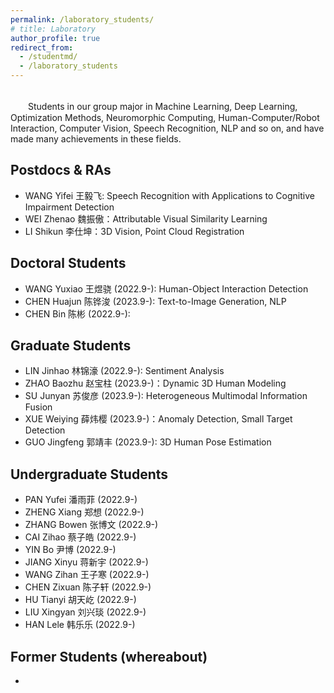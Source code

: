 ```yaml
---
permalink: /laboratory_students/
# title: Laboratory
author_profile: true
redirect_from: 
  - /studentmd/
  - /laboratory_students
---
```


<br />
　　Students in our group major in Machine Learning, Deep Learning, Optimization Methods, Neuromorphic Computing, Human-Computer/Robot Interaction, Computer Vision, Speech Recognition, NLP and so on, and have made many achievements in these fields.

Postdocs & RAs
--------
* WANG Yifei 王毅飞: Speech Recognition with Applications to Cognitive Impairment Detection
* WEI Zhenao 魏振傲：Attributable Visual Similarity Learning
* LI Shikun 李仕坤：3D Vision, Point Cloud Registration

Doctoral Students
--------
* WANG Yuxiao 王煜骁 (2022.9-):  Human-Object Interaction Detection
* CHEN Huajun 陈铧浚 (2023.9-): Text-to-Image Generation, NLP
* CHEN Bin 陈彬 (2022.9-):

Graduate Students
--------
* LIN Jinhao 林锦濠 (2022.9-): Sentiment Analysis
* ZHAO Baozhu 赵宝柱 (2023.9-)：Dynamic 3D Human Modeling
* SU Junyan 苏俊彦 (2023.9-): Heterogeneous Multimodal Information Fusion
* XUE Weiying 薛炜樱 (2023.9-)：Anomaly Detection, Small Target Detection
* GUO Jingfeng 郭靖丰 (2023.9-): 3D Human Pose Estimation

Undergraduate Students
--------
* PAN Yufei 潘雨菲 (2022.9-)
* ZHENG Xiang 郑想 (2022.9-)
* ZHANG Bowen 张博文 (2022.9-)
* CAI Zihao 蔡子皓 (2022.9-)
* YIN Bo 尹博 (2022.9-)
* JIANG Xinyu 蒋新宇 (2022.9-)
* WANG Zihan 王子寒 (2022.9-)
* CHEN Zixuan 陈子轩 (2022.9-)
* HU Tianyi 胡天屹 (2022.9-)
* LIU Xingyan 刘兴琰 (2022.9-)
* HAN Lele 韩乐乐 (2022.9-)

Former Students (whereabout)
--------
* 
